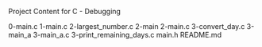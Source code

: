 Project Content for C - Debugging

0-main.c
1-main.c
2-largest_number.c
2-main
2-main.c
3-convert_day.c
3-main_a
3-main_a.c
3-print_remaining_days.c
main.h
README.md
